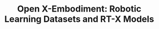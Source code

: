 ---
layout: post
title:  "Open X-Embodiment: Robotic Learning Datasets and RT-X Models"
image: /images/rt-x.png
categories: research
authors: Contributor & Author
venue: IEEE International Conference on Robotics and Automation (ICRA) 2024
paper: https://robotics-transformer-x.github.io/paper.pdf
website: https://robotics-transformer-x.github.io/
---